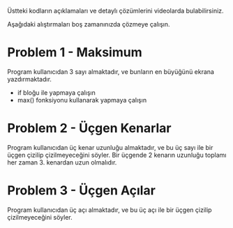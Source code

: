 Üstteki kodların açıklamaları ve detaylı çözümlerini videolarda bulabilirsiniz.

Aşağıdaki alıştırmaları boş zamanınızda çözmeye çalışın.

# Problem 1 - Maksimum
Program kullanıcıdan 3 sayı almaktadır, ve bunların en büyüğünü ekrana yazdırmaktadır. 

* if bloğu ile yapmaya çalışın
* max() fonksiyonu kullanarak yapmaya çalışın


# Problem 2 - Üçgen Kenarlar
Program kullanıcıdan üç kenar uzunluğu almaktadır, ve bu üç sayı ile bir üçgen çizilip çizilmeyeceğini söyler. Bir üçgende 2 kenarın uzunluğu toplamı her zaman 3. kenardan uzun olmalıdır.


# Problem 3 - Üçgen Açılar
Program kullanıcıdan üç açı almaktadır, ve bu üç açı ile bir üçgen çizilip çizilmeyeceğini söyler.  

